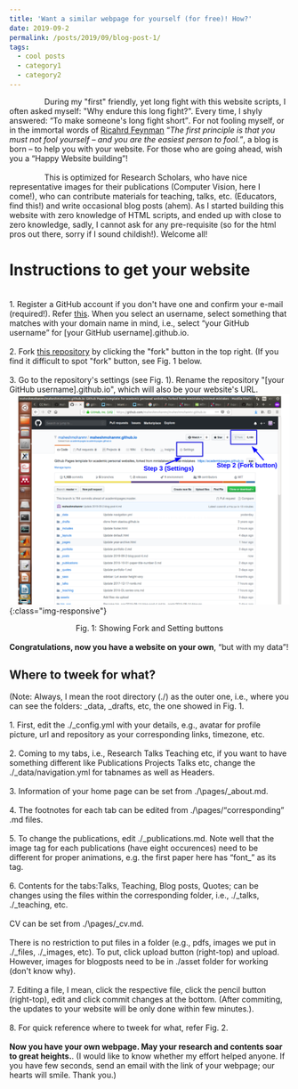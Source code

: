 ```yaml
---
title: 'Want a similar webpage for yourself (for free)! How?'
date: 2019-09-2
permalink: /posts/2019/09/blog-post-1/
tags:
  - cool posts
  - category1
  - category2
---
```


&nbsp; &nbsp; &nbsp; &nbsp; &nbsp; &nbsp; &nbsp; &nbsp;  During my "first" friendly, yet long fight with this website scripts, I often asked myself: "Why endure this long fight?". Every time, I shyly answered: <q>To make someone's long fight short</q>. For not fooling myself, or in the immortal words of [Ricahrd Feynman](https://en.wikipedia.org/wiki/Richard_Feynman) <q><i>The first principle is that you must not fool yourself – and you are the easiest person to fool.</i></q>, a blog is born – to help you with your website. For those who are going ahead, wish you a <q>Happy Website building</q>! 
<br>
<br>
&nbsp; &nbsp; &nbsp; &nbsp; &nbsp; &nbsp; &nbsp; &nbsp; This is optimized for Research Scholars, who have nice representative images for their publications (Computer Vision, here I come!), who can contribute materials for teaching, talks, etc. (Educators, find this!) and write occasional blog posts (ahem). As I started building this website with zero knowledge of HTML scripts, and ended up with close to zero knowledge,  sadly, I cannot ask for any pre-requisite (so for the html pros out there, sorry if I sound childish!). Welcome all!   

Instructions to get your website
======
<br>1. Register a GitHub account if you don't have one and confirm your e-mail (required!). Refer [this](https://www.wikihow.com/Create-an-Account-on-GitHub). When you select an username, select something that matches with your domain name in mind, i.e., select <q>your GitHub username</q> for [your GitHub username].github.io. <br>
<br>2. Fork [this repository](https://github.com/maheshmohanmr/maheshmohanmr.github.io) by clicking the "fork" button in the top right. (If you find it difficult to spot "fork" button, see Fig. 1 below.<br> 
<br>3. Go to the repository's settings (see Fig. 1). Rename the repository "[your GitHub username].github.io", which will also be your website's URL. <br>
![sdf](/assets/website_build_ons.png){:class="img-responsive"}
<center>Fig. 1: Showing Fork and Setting buttons</center>
<br> <b>Congratulations, now you have a website on your own</b>, <q>but with my data</q>! 

Where to tweek for what?
-----
(Note: Always, I mean the root directory (./) as the outer one, i.e., where you can see the folders: \_data, \_drafts, etc, the one showed in Fig. 1.<br>
<br>1. First, edit the ./\_config.yml with your details, e.g., avatar for profile picture, url and repository as your corresponding links, timezone, etc.<br>
<br>2. Coming to my tabs, i.e., Research Talks Teaching etc, if you want to have something different like Publications Projects Talks etc, change the ./\_data/navigation.yml for tabnames as well as Headers.<br>
<br>3. Information of your home page can be set from ./\pages/\_about.md.<br>
<br>4. The footnotes for each tab can be edited from  ./\pages/<q>corresponding</q> .md files.<br>
<br>5. To change the publications, edit ./\_publications.md. Note well that the image tag for each publications (have eight occurences) need to be different for proper animations, e.g. the first paper here has <q>font\_</q> as its tag.<br>
<br>6. Contents for the tabs:Talks, Teaching, Blog posts, Quotes; can be changes using the files within the corresponding folder, i.e., ./\_talks, ./\_teaching, etc.<br>
<br> CV can be set from ./\pages/\_cv.md.<br>
<br> There is no restriction to put files in a folder (e.g., pdfs, images we put in ./\_files, ./\_images, etc). To put, click upload button (right-top) and upload. However, images for blogposts need to be in ./asset folder for working (don't know why). <br>
<br>7. Editing a file, I mean, click the respective file, click the pencil button (right-top), edit and click commit changes at the bottom. (After commiting, the updates to your website will be only done within few minutes.).<br>
<br>8.  For quick reference where to tweek for what, refer Fig. 2.
<br>
 <br><b>Now you have your own webpage. May your research and contents soar to great heights.</b>.    (I would like to know whether my effort helped anyone. If you have few seconds, send an email with the link of your webpage; our hearts will smile. Thank you.)
















